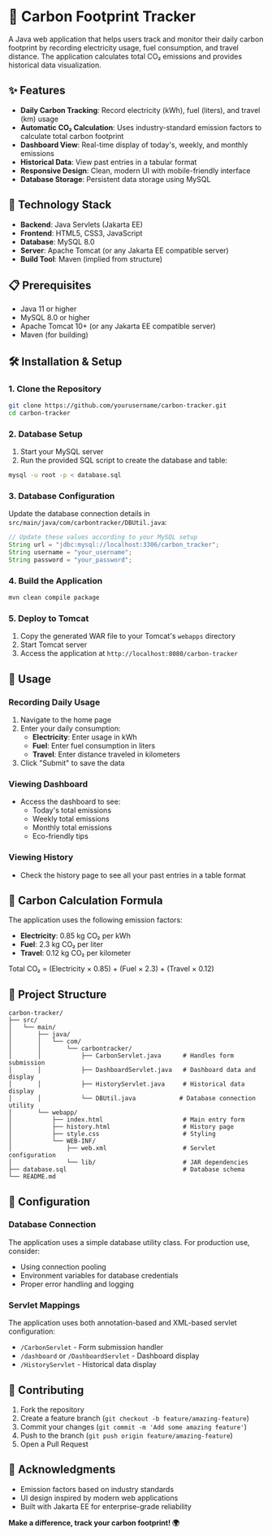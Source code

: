 # 🌱 Carbon Footprint Tracker

A Java web application that helps users track and monitor their daily carbon footprint by recording electricity usage, fuel consumption, and travel distance.
The application calculates total CO₂ emissions and provides historical data visualization.

## ✨ Features

- **Daily Carbon Tracking**: Record electricity (kWh), fuel (liters), and travel (km) usage
- **Automatic CO₂ Calculation**: Uses industry-standard emission factors to calculate total carbon footprint
- **Dashboard View**: Real-time display of today's, weekly, and monthly emissions
- **Historical Data**: View past entries in a tabular format
- **Responsive Design**: Clean, modern UI with mobile-friendly interface
- **Database Storage**: Persistent data storage using MySQL

## 🚀 Technology Stack

- **Backend**: Java Servlets (Jakarta EE)
- **Frontend**: HTML5, CSS3, JavaScript
- **Database**: MySQL 8.0
- **Server**: Apache Tomcat (or any Jakarta EE compatible server)
- **Build Tool**: Maven (implied from structure)

## 📋 Prerequisites

- Java 11 or higher
- MySQL 8.0 or higher
- Apache Tomcat 10+ (or any Jakarta EE compatible server)
- Maven (for building)

## 🛠️ Installation & Setup

### 1. Clone the Repository
```bash
git clone https://github.com/yourusername/carbon-tracker.git
cd carbon-tracker
```

### 2. Database Setup
1. Start your MySQL server
2. Run the provided SQL script to create the database and table:
```bash
mysql -u root -p < database.sql
```

### 3. Database Configuration
Update the database connection details in `src/main/java/com/carbontracker/DBUtil.java`:
```java
// Update these values according to your MySQL setup
String url = "jdbc:mysql://localhost:3306/carbon_tracker";
String username = "your_username";
String password = "your_password";
```

### 4. Build the Application
```bash
mvn clean compile package
```

### 5. Deploy to Tomcat
1. Copy the generated WAR file to your Tomcat's `webapps` directory
2. Start Tomcat server
3. Access the application at `http://localhost:8080/carbon-tracker`

## 📖 Usage

### Recording Daily Usage
1. Navigate to the home page
2. Enter your daily consumption:
   - **Electricity**: Enter usage in kWh
   - **Fuel**: Enter fuel consumption in liters
   - **Travel**: Enter distance traveled in kilometers
3. Click "Submit" to save the data

### Viewing Dashboard
- Access the dashboard to see:
  - Today's total emissions
  - Weekly total emissions
  - Monthly total emissions
  - Eco-friendly tips

### Viewing History
- Check the history page to see all your past entries in a table format

## 🧮 Carbon Calculation Formula

The application uses the following emission factors:
- **Electricity**: 0.85 kg CO₂ per kWh
- **Fuel**: 2.3 kg CO₂ per liter
- **Travel**: 0.12 kg CO₂ per kilometer

Total CO₂ = (Electricity × 0.85) + (Fuel × 2.3) + (Travel × 0.12)

## 📁 Project Structure

```
carbon-tracker/
├── src/
│   └── main/
│       ├── java/
│       │   └── com/
│       │       └── carbontracker/
│       │           ├── CarbonServlet.java      # Handles form submission
│       │           ├── DashboardServlet.java   # Dashboard data and display
│       │           ├── HistoryServlet.java     # Historical data display
│       │           └── DBUtil.java            # Database connection utility
│       └── webapp/
│           ├── index.html                      # Main entry form
│           ├── history.html                    # History page
│           ├── style.css                       # Styling
│           └── WEB-INF/
│               ├── web.xml                     # Servlet configuration
│               └── lib/                        # JAR dependencies
├── database.sql                                # Database schema
└── README.md
```

## 🔧 Configuration

### Database Connection
The application uses a simple database utility class. For production use, consider:
- Using connection pooling
- Environment variables for database credentials
- Proper error handling and logging

### Servlet Mappings
The application uses both annotation-based and XML-based servlet configuration:
- `/CarbonServlet` - Form submission handler
- `/dashboard` or `/DashboardServlet` - Dashboard display
- `/HistoryServlet` - Historical data display

## 🤝 Contributing

1. Fork the repository
2. Create a feature branch (`git checkout -b feature/amazing-feature`)
3. Commit your changes (`git commit -m 'Add some amazing feature'`)
4. Push to the branch (`git push origin feature/amazing-feature`)
5. Open a Pull Request


## 🙏 Acknowledgments

- Emission factors based on industry standards
- UI design inspired by modern web applications
- Built with Jakarta EE for enterprise-grade reliability



**Make a difference, track your carbon footprint! 🌍**

